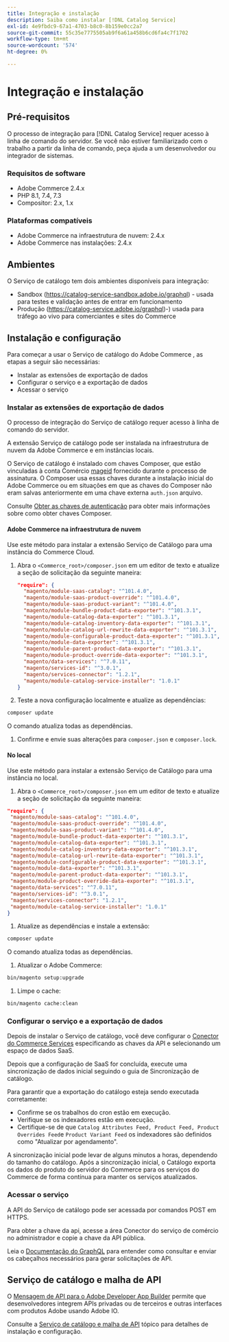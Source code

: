 ```yaml
---
title: Integração e instalação
description: Saiba como instalar [!DNL Catalog Service]
exl-id: 4e9fbdc9-67a1-4703-b8c0-8b159e0cc2a7
source-git-commit: 55c35e7775505ab9f6a61a458b6cd6fa4c7f1702
workflow-type: tm+mt
source-wordcount: '574'
ht-degree: 0%

---
```


# Integração e instalação

## Pré-requisitos

O processo de integração para [!DNL Catalog Service] requer acesso à linha de comando do servidor. Se você não estiver familiarizado com o trabalho a partir da linha de comando, peça ajuda a um desenvolvedor ou integrador de sistemas.

### Requisitos de software

- Adobe Commerce 2.4.x
- PHP 8.1, 7.4, 7.3
- Compositor: 2.x, 1.x

### Plataformas compatíveis

- Adobe Commerce na infraestrutura de nuvem: 2.4.x
- Adobe Commerce nas instalações: 2.4.x

## Ambientes

O Serviço de catálogo tem dois ambientes disponíveis para integração:

- Sandbox (https://catalog-service-sandbox.adobe.io/graphql) - usada para testes e validação antes de entrar em funcionamento
- Produção (https://catalog-service.adobe.io/graphql)-) usada para tráfego ao vivo para comerciantes e sites do Commerce

## Instalação e configuração

Para começar a usar o Serviço de catálogo do Adobe Commerce , as etapas a seguir são necessárias:

- Instalar as extensões de exportação de dados
- Configurar o serviço e a exportação de dados
- Acessar o serviço

### Instalar as extensões de exportação de dados

O processo de integração do Serviço de catálogo requer acesso à linha de comando do servidor.

A extensão Serviço de catálogo pode ser instalada na infraestrutura de nuvem da Adobe Commerce e em instâncias locais.

O Serviço de catálogo é instalado com chaves Composer, que estão vinculadas à conta Comércio [mageid](https://developer.adobe.com/commerce/marketplace/guides/sellers/profile-personal/#field-descriptions) fornecido durante o processo de assinatura. O Composer usa essas chaves durante a instalação inicial do Adobe Commerce ou em situações em que as chaves do Composer não eram salvas anteriormente em uma chave externa `auth.json` arquivo.

Consulte [Obter as chaves de autenticação](https://experienceleague.adobe.com/docs/commerce-operations/installation-guide/prerequisites/authentication-keys.html) para obter mais informações sobre como obter chaves Composer.

#### Adobe Commerce na infraestrutura de nuvem

Use este método para instalar a extensão Serviço de Catálogo para uma instância do Commerce Cloud.

1. Abra o `<Commerce_root>/composer.json` em um editor de texto e atualize a seção de solicitação da seguinte maneira:

   ```json
   "require": {
     "magento/module-saas-catalog": "^101.4.0",
     "magento/module-saas-product-override": "^101.4.0",
     "magento/module-saas-product-variant": "^101.4.0",
     "magento/module-bundle-product-data-exporter": "^101.3.1",
     "magento/module-catalog-data-exporter": "^101.3.1",
     "magento/module-catalog-inventory-data-exporter": "^101.3.1",
     "magento/module-catalog-url-rewrite-data-exporter": "^101.3.1",
     "magento/module-configurable-product-data-exporter": "^101.3.1",
     "magento/module-data-exporter": "^101.3.1",
     "magento/module-parent-product-data-exporter": "^101.3.1",
     "magento/module-product-override-data-exporter": "^101.3.1",
     "magento/data-services": "^7.0.11",
     "magento/services-id": "^3.0.1",
     "magento/services-connector": "1.2.1",
     "magento/module-catalog-service-installer": "1.0.1"
   }
   ```

1. Teste a nova configuração localmente e atualize as dependências:

```bash
composer update
```

O comando atualiza todas as dependências.

1. Confirme e envie suas alterações para `composer.json` e `composer.lock`.

#### No local

Use este método para instalar a extensão Serviço de Catálogo para uma instância no local.

1. Abra o `<Commerce_root>/composer.json` em um editor de texto e atualize a seção de solicitação da seguinte maneira:

```json
"require": {
 "magento/module-saas-catalog": "^101.4.0",
 "magento/module-saas-product-override": "^101.4.0",
 "magento/module-saas-product-variant": "^101.4.0",
 "magento/module-bundle-product-data-exporter": "^101.3.1",
 "magento/module-catalog-data-exporter": "^101.3.1",
 "magento/module-catalog-inventory-data-exporter": "^101.3.1",
 "magento/module-catalog-url-rewrite-data-exporter": "^101.3.1",
 "magento/module-configurable-product-data-exporter": "^101.3.1",
 "magento/module-data-exporter": "^101.3.1",
 "magento/module-parent-product-data-exporter": "^101.3.1",
 "magento/module-product-override-data-exporter": "^101.3.1",
 "magento/data-services": "^7.0.11",
 "magento/services-id": "^3.0.1",
 "magento/services-connector": "1.2.1",
 "magento/module-catalog-service-installer": "1.0.1"
}
```

1. Atualize as dependências e instale a extensão:

```bash
composer update
```

O comando atualiza todas as dependências.

1. Atualizar o Adobe Commerce:

```bash
bin/magento setup:upgrade
```

1. Limpe o cache:

```bash
bin/magento cache:clean
```

### Configurar o serviço e a exportação de dados

Depois de instalar o Serviço de catálogo, você deve configurar o [Conector do Commerce Services](https://experienceleague.adobe.com/docs/commerce-merchant-services/user-guides/integration-services/saas.html#apikey) especificando as chaves da API e selecionando um espaço de dados SaaS.

Depois que a configuração de SaaS for concluída, execute uma sincronização de dados inicial seguindo o guia de Sincronização de catálogo.

Para garantir que a exportação do catálogo esteja sendo executada corretamente:

- Confirme se os trabalhos do cron estão em execução.
- Verifique se os indexadores estão em execução.
- Certifique-se de que `Catalog Attributes Feed, Product Feed, Product Overrides Feed`e `Product Variant Feed` os indexadores são definidos como &quot;Atualizar por agendamento&quot;.

A sincronização inicial pode levar de alguns minutos a horas, dependendo do tamanho do catálogo. Após a sincronização inicial, o Catálogo exporta os dados do produto do servidor do Commerce para os serviços do Commerce de forma contínua para manter os serviços atualizados.

### Acessar o serviço

A API do Serviço de catálogo pode ser acessada por comandos POST em HTTPS.

Para obter a chave da api, acesse a área Conector do serviço de comércio no administrador e copie a chave da API pública.

Leia o [Documentação do GraphQL](https://developer.adobe.com/commerce/webapi/graphql/) para entender como consultar e enviar os cabeçalhos necessários para gerar solicitações de API.

## Serviço de catálogo e malha de API

O [Mensagem de API para o Adobe Developer App Builder](https://developer.adobe.com/graphql-mesh-gateway/gateway/overview/) permite que desenvolvedores integrem APIs privadas ou de terceiros e outras interfaces com produtos Adobe usando Adobe IO.

Consulte a  [Serviço de catálogo e malha de API](mesh.md) tópico para detalhes de instalação e configuração.
